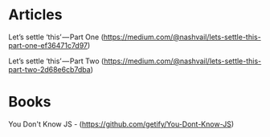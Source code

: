 # Articles

 Let’s settle ‘this’ — Part One (https://medium.com/@nashvail/lets-settle-this-part-one-ef36471c7d97)

 Let’s settle ‘this’ — Part Two (https://medium.com/@nashvail/lets-settle-this-part-two-2d68e6cb7dba)

# Books
 You Don't Know JS - (https://github.com/getify/You-Dont-Know-JS)

